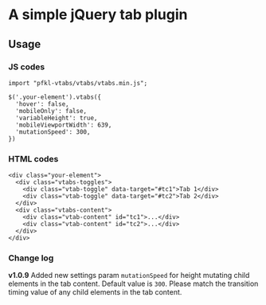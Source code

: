 # A simple jQuery tab plugin

## Usage

### JS codes

```
import "pfkl-vtabs/vtabs/vtabs.min.js";

$('.your-element').vtabs({
  'hover': false,
  'mobileOnly': false,
  'variableHeight': true,
  'mobileViewportWidth': 639,
  'mutationSpeed': 300,
})
```

### HTML codes

```
<div class="your-element">
  <div class="vtabs-toggles">
    <div class="vtab-toggle" data-target="#tc1">Tab 1</div>
    <div class="vtab-toggle" data-target="#tc2">Tab 2</div>
  </div>
  <div class="vtabs-content">
    <div class="vtab-content" id="tc1">...</div>
    <div class="vtab-content" id="tc2">...</div>
  </div>
</div>
```

### Change log

**v1.0.9**
Added new settings param `mutationSpeed` for height mutating child elements in the tab content.
Default value is `300`. Please match the transition timing value of any child elements in the tab content.